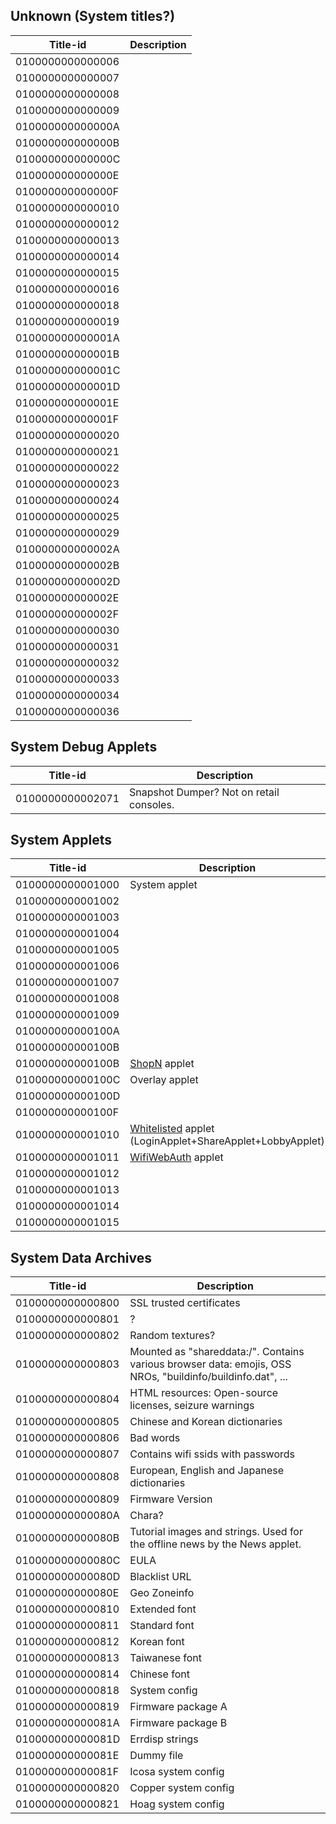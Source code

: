 ## Unknown (System titles?)

| Title-id         | Description |
| ---------------- | ----------- |
| 0100000000000006 |             |
| 0100000000000007 |             |
| 0100000000000008 |             |
| 0100000000000009 |             |
| 010000000000000A |             |
| 010000000000000B |             |
| 010000000000000C |             |
| 010000000000000E |             |
| 010000000000000F |             |
| 0100000000000010 |             |
| 0100000000000012 |             |
| 0100000000000013 |             |
| 0100000000000014 |             |
| 0100000000000015 |             |
| 0100000000000016 |             |
| 0100000000000018 |             |
| 0100000000000019 |             |
| 010000000000001A |             |
| 010000000000001B |             |
| 010000000000001C |             |
| 010000000000001D |             |
| 010000000000001E |             |
| 010000000000001F |             |
| 0100000000000020 |             |
| 0100000000000021 |             |
| 0100000000000022 |             |
| 0100000000000023 |             |
| 0100000000000024 |             |
| 0100000000000025 |             |
| 0100000000000029 |             |
| 010000000000002A |             |
| 010000000000002B |             |
| 010000000000002D |             |
| 010000000000002E |             |
| 010000000000002F |             |
| 0100000000000030 |             |
| 0100000000000031 |             |
| 0100000000000032 |             |
| 0100000000000033 |             |
| 0100000000000034 |             |
| 0100000000000036 |             |

## System Debug Applets

| Title-id         | Description                              |
| ---------------- | ---------------------------------------- |
| 0100000000002071 | Snapshot Dumper? Not on retail consoles. |

## System Applets

| Title-id         | Description                                                                                  |
| ---------------- | -------------------------------------------------------------------------------------------- |
| 0100000000001000 | System applet                                                                                |
| 0100000000001002 |                                                                                              |
| 0100000000001003 |                                                                                              |
| 0100000000001004 |                                                                                              |
| 0100000000001005 |                                                                                              |
| 0100000000001006 |                                                                                              |
| 0100000000001007 |                                                                                              |
| 0100000000001008 |                                                                                              |
| 0100000000001009 |                                                                                              |
| 010000000000100A |                                                                                              |
| 010000000000100B |                                                                                              |
| 010000000000100B | [ShopN](Internet%20Browser.md "wikilink") applet                                             |
| 010000000000100C | Overlay applet                                                                               |
| 010000000000100D |                                                                                              |
| 010000000000100F |                                                                                              |
| 0100000000001010 | [Whitelisted](Internet%20Browser.md "wikilink") applet (LoginApplet+ShareApplet+LobbyApplet) |
| 0100000000001011 | [WifiWebAuth](Internet%20Browser.md "wikilink") applet                                       |
| 0100000000001012 |                                                                                              |
| 0100000000001013 |                                                                                              |
| 0100000000001014 |                                                                                              |
| 0100000000001015 |                                                                                              |

## System Data Archives

| Title-id         | Description                                                                                                |
| ---------------- | ---------------------------------------------------------------------------------------------------------- |
| 0100000000000800 | SSL trusted certificates                                                                                   |
| 0100000000000801 | ?                                                                                                          |
| 0100000000000802 | Random textures?                                                                                           |
| 0100000000000803 | Mounted as "shareddata:/". Contains various browser data: emojis, OSS NROs, "buildinfo/buildinfo.dat", ... |
| 0100000000000804 | HTML resources: Open-source licenses, seizure warnings                                                     |
| 0100000000000805 | Chinese and Korean dictionaries                                                                            |
| 0100000000000806 | Bad words                                                                                                  |
| 0100000000000807 | Contains wifi ssids with passwords                                                                         |
| 0100000000000808 | European, English and Japanese dictionaries                                                                |
| 0100000000000809 | Firmware Version                                                                                           |
| 010000000000080A | Chara?                                                                                                     |
| 010000000000080B | Tutorial images and strings. Used for the offline news by the News applet.                                 |
| 010000000000080C | EULA                                                                                                       |
| 010000000000080D | Blacklist URL                                                                                              |
| 010000000000080E | Geo Zoneinfo                                                                                               |
| 0100000000000810 | Extended font                                                                                              |
| 0100000000000811 | Standard font                                                                                              |
| 0100000000000812 | Korean font                                                                                                |
| 0100000000000813 | Taiwanese font                                                                                             |
| 0100000000000814 | Chinese font                                                                                               |
| 0100000000000818 | System config                                                                                              |
| 0100000000000819 | Firmware package A                                                                                         |
| 010000000000081A | Firmware package B                                                                                         |
| 010000000000081D | Errdisp strings                                                                                            |
| 010000000000081E | Dummy file                                                                                                 |
| 010000000000081F | Icosa system config                                                                                        |
| 0100000000000820 | Copper system config                                                                                       |
| 0100000000000821 | Hoag system config                                                                                         |
